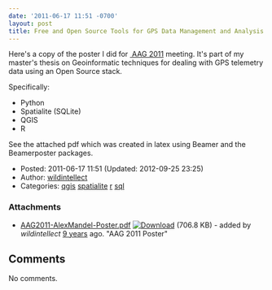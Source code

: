 ```yaml
---
date: '2011-06-17 11:51 -0700'
layout: post
title: Free and Open Source Tools for GPS Data Management and Analysis
---
```


Here's a copy of the poster I did for
<a href="http://aag.org" class="ext-link"> AAG 2011</a> meeting. It's
part of my master's thesis on Geoinformatic techniques for dealing with
GPS telemetry data using an Open Source stack.

Specifically:

-   Python
-   Spatialite (SQLite)
-   QGIS
-   R

See the attached pdf which was created in latex using Beamer and the
Beamerposter packages.

-   Posted: 2011-06-17 11:51 (Updated: 2012-09-25 23:25)
-   Author: [wildintellect](author/wildintellect.html)
-   Categories: [qgis](category/qgis.html)
    [spatialite](category/spatialite.html) [r](category/r.html)
    [sql](category/sql.html)

### Attachments

-   [AAG2011-AlexMandel-Poster.pdf](../attachment/blog/aag2011poster/AAG2011-AlexMandel-Poster.pdf.html "View attachment")
    <a href="../raw-attachment/blog/aag2011poster/AAG2011-AlexMandel-Poster.pdf" class="trac-rawlink" title="Download"><img src="../chrome/common/download.png" alt="Download" /></a>
    (706.8 KB) - added by *wildintellect*
    <a href="http://192.168.1.113/timeline?from=2011-06-17T11%3A53%3A01-07%3A00&amp;precision=second" class="timeline" title="2011-06-17T11:53:01-07:00 in Timeline">9
    years</a> ago. "AAG 2011 Poster"

Comments
--------

No comments.
